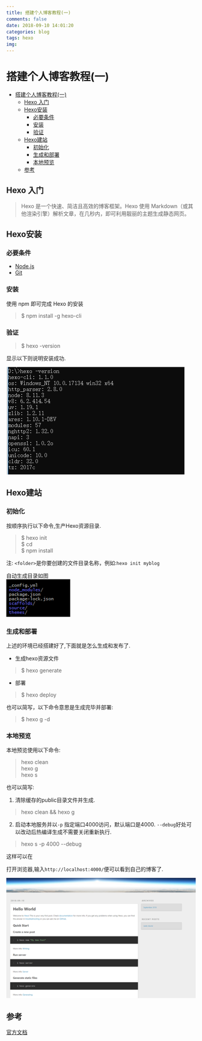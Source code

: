 ```yaml
---
title: 搭建个人博客教程(一)
comments: false
date: 2018-09-10 14:01:20
categories: blog
tags: hexo
img:
---
```

# 搭建个人博客教程(一)
<!-- TOC -->

- [搭建个人博客教程(一)](#搭建个人博客教程一)
    - [Hexo 入门](#hexo-入门)
    - [Hexo安装](#hexo安装)
        - [必要条件](#必要条件)
        - [安装](#安装)
        - [验证](#验证)
    - [Hexo建站](#hexo建站)
        - [初始化](#初始化)
        - [生成和部署](#生成和部署)
        - [本地预览](#本地预览)
    - [参考](#参考)

<!-- /TOC -->
## Hexo 入门  
> Hexo 是一个快速、简洁且高效的博客框架。Hexo 使用 Markdown（或其他渲染引擎）解析文章，在几秒内，即可利用靓丽的主题生成静态网页。

## Hexo安装

### 必要条件
- [Node.js](https://nodejs.org/en/)
- [Git](https://git-scm.com/)

### 安装  
使用 npm 即可完成 Hexo 的安装
> $ npm install -g hexo-cli

### 验证
> $ hexo -version  
  
显示以下则说明安装成功.  

![image](https://raw.githubusercontent.com/ChaosCoffee/ChaosCoffee.github.io/master/img/hexo-version.png)


## Hexo建站

### 初始化
按顺序执行以下命令,生产Hexo资源目录. 
> $ hexo init <folder>  
> $ cd <folder>  
> $ npm install  
   
注: `<folder>`是你要创建的文件目录名称，例如:`hexo init myblog`

自动生成目录如图  
![image](https://raw.githubusercontent.com/ChaosCoffee/ChaosCoffee.github.io/master/img/hexo-init.png)


### 生成和部署
上述的环境已经搭建好了,下面就是怎么生成和发布了.

- 生成hexo资源文件  
> $ hexo generate  
- 部署  
> $ hexo deploy    


也可以简写，以下命令意思是生成完毕并部署:  
> $ hexo g -d

### 本地预览
本地预览使用以下命令:  
> hexo clean  
> hexo g  
> hexo s  

也可以简写:  
1. 清除缓存的public目录文件并生成.   
> hexo clean && hexo g  

2. 启动本地服务并以`-p` 指定端口4000访问，默认端口是4000. `--debug`好处可以改动后热编译生成不需要关闭重新执行.  

> hexo s -p 4000 --debug  

这样可以在

打开浏览器,输入`http://localhost:4000/`便可以看到自己的博客了.  

![image](https://raw.githubusercontent.com/ChaosCoffee/ChaosCoffee.github.io/master/img/hexo-s.png)

## 参考
[官方文档](https://hexo.io/zh-cn/docs/)